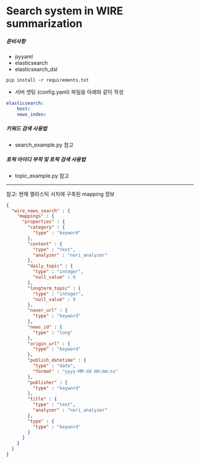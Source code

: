 # Search system in WIRE summarization

##### 준비사항
- pyyaml
- elasticsearch
- elasticsearch_dsl

```
pip install -r requirements.txt
```

- 서버 셋팅 (config.yaml) 파일을 아래와 같이 작성
```yaml
elasticsearch:
    host:  
    news_index: 
```

##### 키워드 검색 사용법
- search_example.py 참고

##### 토픽 아이디 부착 및 토픽 검색 사용법
- topic_example.py 참고

-------------
참고: 현재 엘라스틱 서치에 구축된 mapping 정보
```json
{
  "wire_news_search" : {
    "mappings" : {
      "properties" : {
        "category" : {
          "type" : "keyword"
        },
        "content" : {
          "type" : "text",
          "analyzer" : "nori_analyzer"
        },
        "daily_topic" : {
          "type" : "integer",
          "null_value" : 0
        },
        "longterm_topic" : {
          "type" : "integer",
          "null_value" : 0
        },
        "naver_url" : {
          "type" : "keyword"
        },
        "news_id" : {
          "type" : "long"
        },
        "origin_url" : {
          "type" : "keyword"
        },
        "publish_datetime" : {
          "type" : "date",
          "format" : "yyyy-MM-dd HH:mm:ss"
        },
        "publisher" : {
          "type" : "keyword"
        },
        "title" : {
          "type" : "text",
          "analyzer" : "nori_analyzer"
        },
        "type" : {
          "type" : "keyword"
        }
      }
    }
  }
}
```
